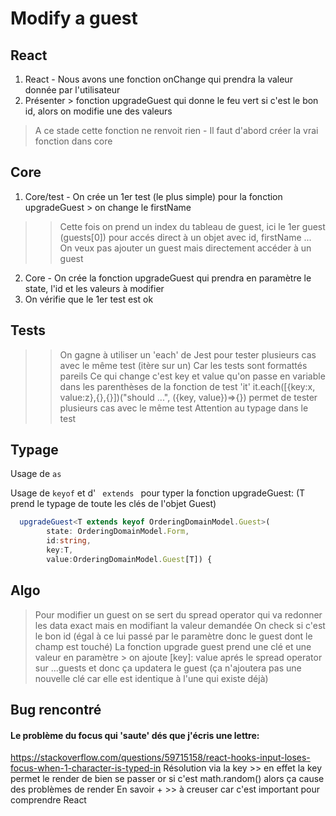 # Modify a guest

## React
1. React - Nous avons une fonction onChange qui prendra la valeur donnée par l'utilisateur 
2. Présenter > fonction upgradeGuest qui donne le feu vert si c'est le bon id, alors on modifie une des valeurs 
> A ce stade cette fonction ne renvoit rien - Il faut d'abord créer la vrai fonction dans core

## Core
1. Core/test - On crée un 1er test (le plus simple) pour la fonction upgradeGuest > on change le firstName
>> Cette fois on prend un index du tableau de guest, ici le 1er guest (guests[0]) pour accés direct à un objet avec id, firstName ...
>> On veux pas ajouter un guest mais directement accéder à un guest
2. Core - On crée la fonction upgradeGuest qui prendra en paramètre le state, l'id et les valeurs à modifier
3. On vérifie que le 1er test est ok 

## Tests

>> On gagne à utiliser un 'each' de Jest pour tester plusieurs cas avec le même test (itère sur un)
>> Car les tests sont formattés pareils
>> Ce qui change c'est key et value qu'on passe en variable dans les parenthèses de la fonction de test 'it'
>> it.each([{key:x, value:z},{},{}])("should ...", ({key, value})=>{}) permet de tester plusieurs cas avec le même test
>> Attention au typage dans le test 


## Typage

Usage de <code>as</code>

Usage de <code>keyof</code> et d' <code> extends </code> pour typer la fonction upgradeGuest:
(T prend le typage de toute les clés de l'objet Guest)

```ts
  upgradeGuest<T extends keyof OrderingDomainModel.Guest>(
        state: OrderingDomainModel.Form, 
        id:string, 
        key:T, 
        value:OrderingDomainModel.Guest[T]) {
```

## Algo
> Pour modifier un guest on se sert du spread operator qui va redonner les data exact mais en modifiant la valeur demandée
> On check si c'est le bon id (égal à ce lui passé par le paramètre donc le guest dont le champ est touché)
> La fonction upgrade guest prend une clé et une valeur en paramètre > on ajoute [key]: value aprés le spread operator sur ...guests et donc ça updatera le guest (ça n'ajoutera pas une nouvelle clé car elle est identique à l'une qui existe déjà)

## Bug rencontré
#### Le problème du focus qui 'saute' dés que j'écris une lettre:
https://stackoverflow.com/questions/59715158/react-hooks-input-loses-focus-when-1-character-is-typed-in 
Résolution via la key >> en effet la key permet le render de bien se passer or si c'est math.random() alors ça cause des problèmes de render
En savoir + >> à creuser car c'est important pour comprendre React